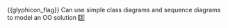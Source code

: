 {{glyphicon_flag}} Can use simple class diagrams and sequence diagrams to model an OO solution :two:
